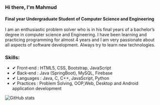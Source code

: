 ### Hi there, I'm Mahmud
#### Final year Undergraduate Student of Computer Science and Engineering


I am an enthusiastic problem solver who is in his final years of a bachelor’s degree in computer science and Engineering. I have been learning and practicing  programming for almost 4 years  and I am very passionate about all aspects of software development. Always try to learn new technologies.

### Skills: 

   - ✔ Front‐end    :  HTML5, CSS, Bootstrap, JavaScript
   - ✔ Back‐end     :  Java (SpringBoot),  MySQL, Firebase
   - ✔ Languages  :   Java, C, C++,  JavaScript, Python
   - ✔ Practices     :  Problem Solving, OOP,Web, Desktop and Android application development




![GitHub stats](https://github-readme-stats.vercel.app/api?username=MuhtasimMahmud&show_icons=true)  
